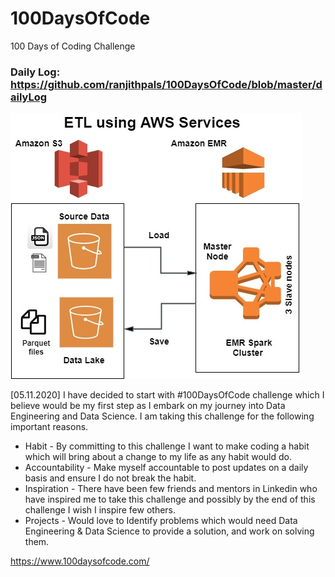 # 100DaysOfCode
100 Days of Coding Challenge

### Daily Log: https://github.com/ranjithpals/100DaysOfCode/blob/master/dailyLog

![Data Lake Architecture using AWS](Architecture.jpg)

[05.11.2020] I have decided to start with #100DaysOfCode
challenge which I believe would be my first step as I embark on my journey into Data Engineering and Data Science. I am taking this challenge for the following important reasons.

- Habit - By committing to this challenge I want to make coding a habit which will bring about a change to my life as any habit would do.
- Accountability - Make myself accountable to post updates on a daily basis and ensure I do not break the habit.
- Inspiration - There have been few friends and mentors in Linkedin who have inspired me to take this challenge and possibly by the end of this challenge I wish I inspire few others.
- Projects - Would love to Identify problems which would need Data Engineering & Data Science to provide a solution, and work on solving them.

https://www.100daysofcode.com/
